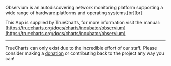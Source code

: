 Observium is an autodiscovering network monitoring platform supporting a wide range of hardware platforms and operating systems.[br][br]

This App is supplied by TrueCharts, for more information visit the manual: [https://truecharts.org/docs/charts/incubator/observium](https://truecharts.org/docs/charts/incubator/observium)

---

TrueCharts can only exist due to the incredible effort of our staff.
Please consider making a [donation](https://truecharts.org/docs/about/sponsor) or contributing back to the project any way you can!
